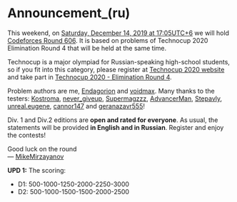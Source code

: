 # Announcement_(ru)

This weekend, on [Saturday, December 14, 2019 at 17:05UTC+6](https://codeforces.com/https://www.timeanddate.com/worldclock/fixedtime.html?day=14&month=12&year=2019&hour=14&min=5&sec=0&p1=166) we will hold [Codeforces Round 606](https://codeforces.com/contests/1276,1277). It is based on problems of Technocup 2020 Elimination Round 4 that will be held at the same time.

Technocup is a major olympiad for Russian-speaking high-school students, so if you fit into this category, please register at [Technocup 2020 website](https://codeforces.com/https://technocup.mail.ru/) and take part in [Technocup 2020 - Elimination Round 4](https://codeforces.com/contest/1259 "Technocup 2020 - Elimination Round 4"). 

Problem authors are me, [Endagorion](https://codeforces.com/profile/Endagorion "International Grandmaster Endagorion") and [voidmax](https://codeforces.com/profile/voidmax "International Grandmaster voidmax"). Many thanks to the testers: [Kostroma](https://codeforces.com/profile/Kostroma "International Grandmaster Kostroma"), [never_giveup](https://codeforces.com/profile/never_giveup "International Grandmaster never_giveup"), [Supermagzzz](https://codeforces.com/profile/Supermagzzz "Master Supermagzzz"), [AdvancerMan](https://codeforces.com/profile/AdvancerMan "Candidate Master AdvancerMan"), [Stepavly](https://codeforces.com/profile/Stepavly "Candidate Master Stepavly"), [unreal.eugene](https://codeforces.com/profile/unreal.eugene "Candidate Master unreal.eugene"), [cannor147](https://codeforces.com/profile/cannor147 "Specialist cannor147") and [geranazavr555](https://codeforces.com/profile/geranazavr555 "Expert geranazavr555")!

Div. 1 and Div.2 editions are **open and rated for everyone**. As usual, the statements will be provided **in English and in Russian**. Register and enjoy the contests!

Good luck on the round   
 — [MikeMirzayanov](https://codeforces.com/profile/MikeMirzayanov "Headquarters, MikeMirzayanov")

**UPD 1:** The scoring:

 * D1: 500-1000-1250-2000-2250-3000
* D2: 500-1000-1500-1500-2000-2500

